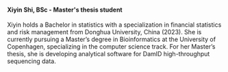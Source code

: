 #### Xiyin Shi, BSc - Master's thesis student

<div class="social-profile">
  <div class="contact-icons">
    <a href="mailto:zsc539@alumni.ku.dk" title="email"><i class="fa-solid fa-envelope"></i></a>
    <a href="https://www.linkedin.com/in/xiyin-shi/" title="LinkedIn"><i class="fa-brands fa-linkedin"></i></a>
  </div>
</div>

Xiyin holds a Bachelor in statistics with a specialization in financial statistics and risk management from Donghua University, China (2023). She is currently pursuing a Master’s degree in Bioinformatics at the University of Copenhagen, specializing in the computer science track. For her Master’s thesis, she is developing analytical software for DamID high-throughput sequencing data.
